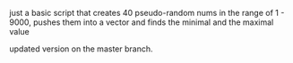 just a basic script that creates 40 pseudo-random nums in the range of 1 - 9000, pushes them into a vector and finds the minimal and the maximal value

updated version on the master branch.
